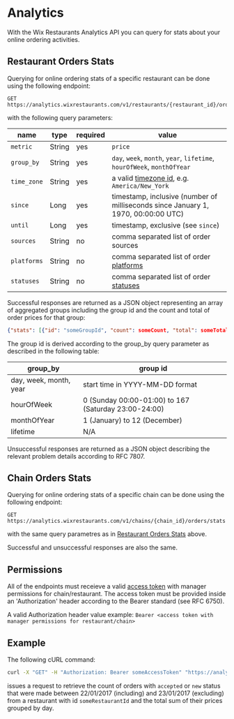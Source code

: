 # Analytics
With the Wix Restaurants Analytics API you can query for stats about your online ordering activities.

## Restaurant Orders Stats
Querying for online ordering stats of a specific restaurant can be done using the following endpoint:

~~~
GET https://analytics.wixrestaurants.com/v1/restaurants/{restaurant_id}/orders/stats
~~~

with the following query parameters:

|name       |type  |required|value                                                                                    |
|-----------|------|--------|-----------------------------------------------------------------------------------------|
|`metric`   |String|yes     |`price`                                                                                  |
|`group_by` |String|yes     |`day`, `week`, `month`, `year`, `lifetime`, `hourOfWeek`, `monthOfYear`                  |
|`time_zone`|String|yes     |a valid [timezone id](https://en.wikipedia.org/wiki/List_of_tz_database_time_zones), e.g. `America/New_York`                                                                                                    |
|`since`    |Long  |yes     |timestamp, inclusive (number of milliseconds since January 1, 1970, 00:00:00 UTC)        |
|`until`    |Long  |yes     |timestamp, exclusive (see `since`)                                                       |
|`sources`  |String|no      |comma separated list of order sources                                                    |
|`platforms`|String|no      |comma separated list of order [platforms](https://github.com/wix/openrest4j/blob/master/openrest4j-api/src/main/java/com/wix/restaurants/Platforms.java)       |
|`statuses` |String|no      |comma separated list of order [statuses](https://github.com/wix/openrest4j/blob/master/openrest4j-api/src/main/java/com/wix/restaurants/orders/Statuses.java) |

Successful responses are returned as a JSON object representing an array of aggregated groups 
including the group id and the count and total of order prices for that group:

~~~ json
{"stats": [{"id": "someGroupId", "count": someCount, "total": someTotal}]}
~~~

The group id is derived according to the group_by query parameter as described in the following table:

|group_by              |group id                                             |
|----------------------|-----------------------------------------------------|
|day, week, month, year|start time in YYYY-MM-DD format                      |
|hourOfWeek            |0 (Sunday 00:00-01:00) to 167 (Saturday 23:00-24:00) |
|monthOfYear           |1 (January) to 12 (December)                         |
|lifetime              |N/A                                                  |

Unsuccessful responses are returned as a JSON object describing the relevant problem details according to RFC 7807.

## Chain Orders Stats
Querying for online ordering stats of a specific chain can be done using the following endpoint:

~~~
GET https://analytics.wixrestaurants.com/v1/chains/{chain_id}/orders/stats
~~~

with the same query parametres as in [Restaurant Orders Stats](Analytics#restaurant-orders-stats) above.

Successful and unsuccessful responses are also the same.

## Permissions
All of the endpoints must receieve a valid [access token](Authorization) with manager permissions for chain/restaurant.
The access token must be provided inside an 'Authorization' header according to the Bearer standard (see RFC 6750).

A valid Authorization header value example: ``` Bearer <access token with manager permissions for restaurant/chain> ```

## Example
The following cURL command:

~~~ bash
curl -X "GET" -H "Authorization: Bearer someAccessToken" "https://analytics.wixrestaurants.com/v1/restaurants/someRestaurantId/orders/stats?metric=price&group_by=day&time_zone=Asia%2FJerusalem&since=1485043200000&until=1485129600000&statuses=accepted,new"
~~~

issues a request to retrieve the count of orders with ```accepted``` or ```new``` status that were made between 22/01/2017 (including) and 23/01/2017 (excluding) from  a restaurant with id ```someRestaurantId``` and the total sum of their prices grouped by day.
